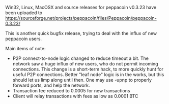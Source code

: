 Win32, Linux, MacOSX and source releases for peppacoin v0.3.23 have been uploaded to
https://sourceforge.net/projects/peppacoin/files/Peppacoin/peppacoin-0.3.23/

This is another quick bugfix release, trying to deal with the influx of new peppacoin users.

Main items of note:

* P2P connect-to-node logic changed to reduce timeout a bit.  The network saw a huge influx of new users, who do not permit incoming connections.  This change is a short-term hack, to more quickly hunt for useful P2P connections.  Better "leaf node" logic is in the works, but this should let us limp along until then.  One may use -upnp to properly forward ports, and help the network.
* Transaction fee reduced to 0.0005 for new transactions
* Client will relay transactions with fees as low as 0.0001 BTC

